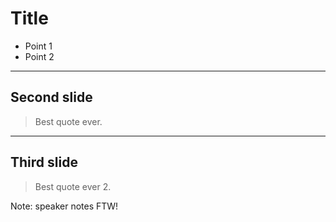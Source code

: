 # Title

* Point 1
* Point 2

---

## Second slide

> Best quote ever.

---

## Third slide

> Best quote ever 2.

Note: speaker notes FTW!
